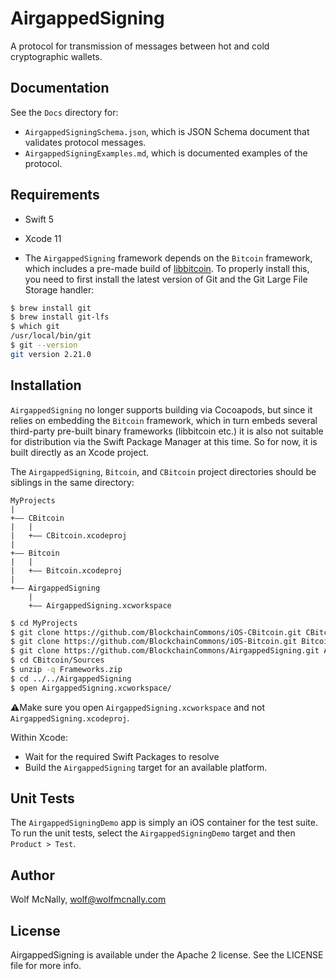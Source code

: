 # AirgappedSigning

A protocol for transmission of messages between hot and cold cryptographic wallets.

## Documentation

See the `Docs` directory for:

* `AirgappedSigningSchema.json`, which is JSON Schema document that validates protocol messages.
* `AirgappedSigningExamples.md`, which is documented examples of the protocol.

## Requirements

* Swift 5
* Xcode 11

* The `AirgappedSigning` framework depends on the `Bitcoin` framework, which includes a pre-made build of [libbitcoin](https://github.com/libbitcoin). To properly install this, you need to first install the latest version of Git and the Git Large File Storage handler:

```bash
$ brew install git
$ brew install git-lfs
$ which git
/usr/local/bin/git
$ git --version
git version 2.21.0
```

## Installation

`AirgappedSigning` no longer supports building via Cocoapods, but since it relies on embedding the `Bitcoin` framework, which in turn embeds several third-party pre-built binary frameworks (libbitcoin etc.) it is also not suitable for distribution via the Swift Package Manager at this time. So for now, it is built directly as an Xcode project.

The `AirgappedSigning`, `Bitcoin`, and `CBitcoin` project directories should be siblings in the same directory:

```
MyProjects
|
+—— CBitcoin
|   |
|   +—— CBitcoin.xcodeproj
|
+—— Bitcoin
|   |
|   +—— Bitcoin.xcodeproj
|
+—— AirgappedSigning
    |
    +—— AirgappedSigning.xcworkspace    
```

```bash
$ cd MyProjects
$ git clone https://github.com/BlockchainCommons/iOS-CBitcoin.git CBitcoin
$ git clone https://github.com/BlockchainCommons/iOS-Bitcoin.git Bitcoin
$ git clone https://github.com/BlockchainCommons/AirgappedSigning.git AirgappedSigning
$ cd CBitcoin/Sources
$ unzip -q Frameworks.zip
$ cd ../../AirgappedSigning
$ open AirgappedSigning.xcworkspace/
```

⚠️Make sure you open `AirgappedSigning.xcworkspace` and not `AirgappedSigning.xcodeproj`.

Within Xcode:

* Wait for the required Swift Packages to resolve
* Build the `AirgappedSigning` target for an available platform.

## Unit Tests

The `AirgappedSigningDemo` app is simply an iOS container for the test suite. To run the unit tests, select the `AirgappedSigningDemo` target and then `Product > Test`.

## Author

Wolf McNally, wolf@wolfmcnally.com

## License

AirgappedSigning is available under the Apache 2 license. See the LICENSE file for more info.
